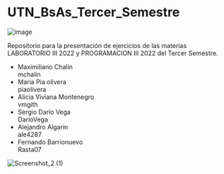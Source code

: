 # UTN_BsAs_Tercer_Semestre



![image](https://user-images.githubusercontent.com/105835509/232646989-da42f206-b2be-4742-bfff-6aaaa08aaaa0.png)

Repositorio para la presentación de ejercicios de las materias LABORATORIO III 2022 y PROGRAMACION III 2022
 del Tercer Semestre.

- Maximiliano Chalin                                 
       mchalin
- Maria Pia olivera      
       piaolivera
- Alicia Viviana Montenegro           
       vmgith
- Sergio Darío Vega               
       DarioVega
- Alejandro Algarin                
       ale4287
- Fernando Barrionuevo    
       Rasta07
       
       
       
       
       
![Screenshot_2 (1)](https://github.com/CodeSystem2022/UTN_BsAs_Tercer_Semestre/assets/105835509/16e3d823-97d8-494f-8519-1b85eb4b7b49)

